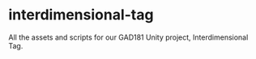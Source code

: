 # interdimensional-tag
All the assets and scripts for our GAD181 Unity project, Interdimensional Tag.
